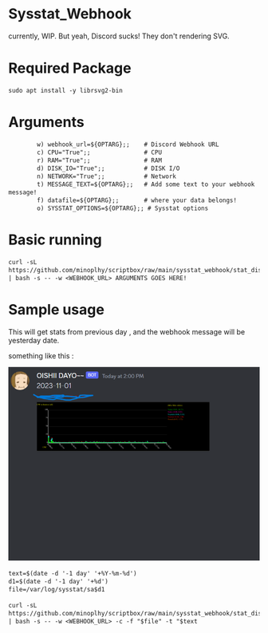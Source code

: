 # Sysstat_Webhook

currently, WIP. But yeah, Discord sucks! They don't rendering SVG.
# Required Package
```
sudo apt install -y librsvg2-bin
```

# Arguments
```
        w) webhook_url=${OPTARG};;    # Discord Webhook URL
        c) CPU="True";;               # CPU
        r) RAM="True";;               # RAM
        d) DISK_IO="True";;           # DISK I/O
        n) NETWORK="True";;           # Network
        t) MESSAGE_TEXT=${OPTARG};;   # Add some text to your webhook message!
        f) datafile=${OPTARG};;       # where your data belongs!
        o) SYSSTAT_OPTIONS=${OPTARG};; # Sysstat options  
```

# Basic running
```
curl -sL https://github.com/minoplhy/scriptbox/raw/main/sysstat_webhook/stat_discord.sh | bash -s -- -w <WEBHOOK_URL> ARGUMENTS GOES HERE!
```

# Sample usage

This will get stats from previous day , and the webhook message will be yesterday date.

something like this :

![Yesterday date](assets/screenshot.png)

```
text=$(date -d '-1 day' '+%Y-%m-%d')
d1=$(date -d '-1 day' '+%d')
file=/var/log/sysstat/sa$d1

curl -sL https://github.com/minoplhy/scriptbox/raw/main/sysstat_webhook/stat_discord.sh | bash -s -- -w <WEBHOOK_URL> -c -f "$file" -t "$text
```